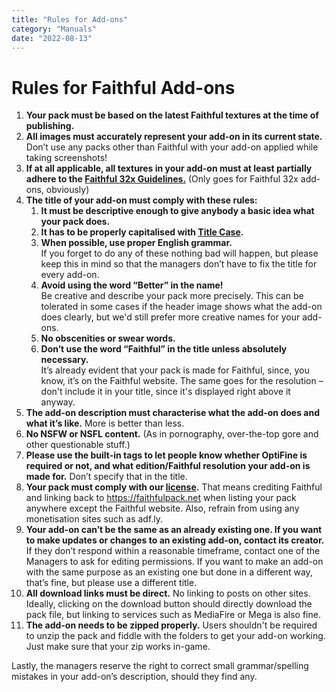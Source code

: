 ```yaml
---
title: "Rules for Add-ons"
category: "Manuals"
date: "2022-08-13"
---
```


# Rules for Faithful Add-ons

1. **Your pack must be based on the latest Faithful textures at the time of publishing.**
2. **All images must accurately represent your add-on in its current state.** Don’t use any packs other than Faithful with your add-on applied while taking screenshots!
3. **If at all applicable, all textures in your add-on must at least partially adhere to the [Faithful 32x Guidelines.](/pages/textures/f32-texturing-guidelines)** (Only goes for Faithful 32x add-ons, obviously)
4. **The title of your add-on must comply with these rules:**
    <ol class="roman">
    <li><b>It must be descriptive enough to give anybody a basic idea what your pack does.</b></li>
    <li><b>It has to be properly capitalised with <a href="https://en.wikipedia.org/wiki/Title_case">Title Case</a>.</b></li>
    <li><b>When possible, use proper English grammar.</b>
    <br>If you forget to do any of these nothing bad will happen, but please keep this in mind so that the managers don’t have to fix the title for every add-on.</li>
    <li><b>Avoid using the word “Better” in the name!</b>
    <br>Be creative and describe your pack more precisely. This can be tolerated in some cases if the header image shows what the add-on does clearly, but we'd still prefer more creative names for your add-ons.</li>
    <li><b>No obscenities or swear words.</b></li>
    <li><b>Don’t use the word “Faithful” in the title unless absolutely necessary.</b>
    <br>It’s already evident that your pack is made for Faithful, since, you know, it’s on the Faithful website. The same goes for the resolution – don't include it in your title, since it's displayed right above it anyway.</li>
    </ol>
5. **The add-on description must characterise what the add-on does and what it’s like.** More is better than less.
6. **No NSFW or NSFL content.** (As in pornography, over-the-top gore and other questionable stuff.)
7. **Please use the built-in tags to let people know whether OptiFine is required or not, and what edition/Faithful resolution your add-on is made for.** Don’t specify that in the title.
8. **Your pack must comply with our [license](https://faithfulpack.net/license).** That means crediting Faithful and linking back to https://faithfulpack.net when listing your pack anywhere except the Faithful website. Also, refrain from using any monetisation sites such as adf.ly.
9. **Your add-on can’t be the same as an already existing one. If you want to make updates or changes to an existing add-on, contact its creator.** If they don’t respond within a reasonable timeframe, contact one of the Managers to ask for editing permissions. If you want to make an add-on with the same purpose as an existing one but done in a different way, that’s fine, but please use a different title.
10. **All download links must be direct.** No linking to posts on other sites. Ideally, clicking on the download button should directly download the pack file, but linking to services such as MediaFire or Mega is also fine.
11. **The add-on needs to be zipped properly.** Users shouldn't be required to unzip the pack and fiddle with the folders to get your add-on working. Just make sure that your zip works in-game.

Lastly, the managers reserve the right to correct small grammar/spelling mistakes in your add-on’s description, should they find any.
